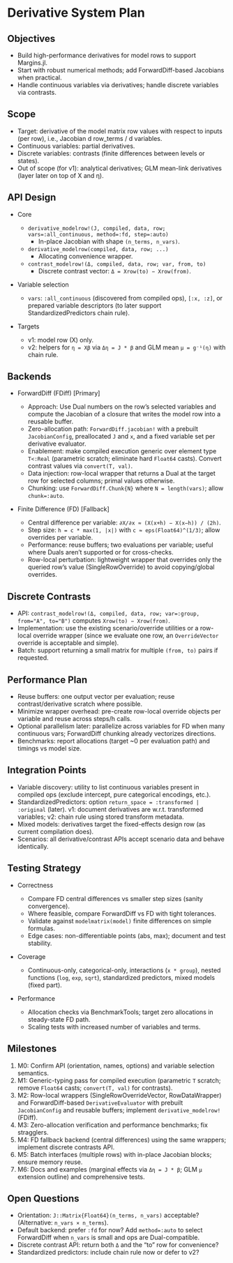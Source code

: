 # Derivative System Plan

## Objectives

- Build high-performance derivatives for model rows to support Margins.jl.
- Start with robust numerical methods; add ForwardDiff-based Jacobians when practical.
- Handle continuous variables via derivatives; handle discrete variables via contrasts.

## Scope

- Target: derivative of the model matrix row values with respect to inputs (per row), i.e., Jacobian d row_terms / d variables.
- Continuous variables: partial derivatives.
- Discrete variables: contrasts (finite differences between levels or states).
- Out of scope (for v1): analytical derivatives; GLM mean-link derivatives (layer later on top of X and η).

## API Design

- Core
  - `derivative_modelrow!(J, compiled, data, row; vars=:all_continuous, method=:fd, step=:auto)`
    - In-place Jacobian with shape `(n_terms, n_vars)`.
  - `derivative_modelrow(compiled, data, row; ...)`
    - Allocating convenience wrapper.
  - `contrast_modelrow!(Δ, compiled, data, row; var, from, to)`
    - Discrete contrast vector: `Δ = Xrow(to) − Xrow(from)`.

- Variable selection
  - `vars`: `:all_continuous` (discovered from compiled ops), `[:x, :z]`, or prepared variable descriptors (to later support StandardizedPredictors chain rule).

- Targets
  - v1: model row (X) only.
  - v2: helpers for `η = Xβ` via `Δη = J * β` and GLM mean `μ = g⁻¹(η)` with chain rule.

## Backends

- ForwardDiff (FDiff) [Primary]
  - Approach: Use Dual numbers on the row’s selected variables and compute the Jacobian of a closure that writes the model row into a reusable buffer.
  - Zero-allocation path: `ForwardDiff.jacobian!` with a prebuilt `JacobianConfig`, preallocated `J` and `x`, and a fixed variable set per derivative evaluator.
  - Enablement: make compiled execution generic over element type `T<:Real` (parametric scratch; eliminate hard `Float64` casts). Convert contrast values via `convert(T, val)`.
  - Data injection: row-local wrapper that returns a Dual at the target row for selected columns; primal values otherwise.
  - Chunking: use `ForwardDiff.Chunk{N}` where `N = length(vars)`; allow `chunk=:auto`.

- Finite Difference (FD) [Fallback]
  - Central difference per variable: `∂X/∂x ≈ (X(x+h) − X(x−h)) / (2h)`.
  - Step size: `h = c * max(1, |x|)` with `c ≈ eps(Float64)^(1/3)`; allow overrides per variable.
  - Performance: reuse buffers; two evaluations per variable; useful where Duals aren’t supported or for cross-checks.
  - Row-local perturbation: lightweight wrapper that overrides only the queried row’s value (SingleRowOverride) to avoid copying/global overrides.

## Discrete Contrasts

- API: `contrast_modelrow!(Δ, compiled, data, row; var=:group, from="A", to="B")` computes `Xrow(to) − Xrow(from)`.
- Implementation: use the existing scenario/override utilities or a row-local override wrapper (since we evaluate one row, an `OverrideVector` override is acceptable and simple).
- Batch: support returning a small matrix for multiple `(from, to)` pairs if requested.

## Performance Plan

- Reuse buffers: one output vector per evaluation; reuse contrast/derivative scratch where possible.
- Minimize wrapper overhead: pre-create row-local override objects per variable and reuse across steps/h calls.
- Optional parallelism later: parallelize across variables for FD when many continuous vars; ForwardDiff chunking already vectorizes directions.
- Benchmarks: report allocations (target ~0 per evaluation path) and timings vs model size.

## Integration Points

- Variable discovery: utility to list continuous variables present in compiled ops (exclude intercept, pure categorical encodings, etc.).
- StandardizedPredictors: option `return_space = :transformed | :original` (later). v1: document derivatives are w.r.t. transformed variables; v2: chain rule using stored transform metadata.
- Mixed models: derivatives target the fixed-effects design row (as current compilation does).
- Scenarios: all derivative/contrast APIs accept scenario data and behave identically.

## Testing Strategy

- Correctness
  - Compare FD central differences vs smaller step sizes (sanity convergence).
  - Where feasible, compare ForwardDiff vs FD with tight tolerances.
  - Validate against `modelmatrix(model)` finite differences on simple formulas.
  - Edge cases: non-differentiable points (abs, max); document and test stability.

- Coverage
  - Continuous-only, categorical-only, interactions (`x * group`), nested functions (`log`, `exp`, `sqrt`), standardized predictors, mixed models (fixed part).

- Performance
  - Allocation checks via BenchmarkTools; target zero allocations in steady-state FD path.
  - Scaling tests with increased number of variables and terms.

## Milestones

1. M0: Confirm API (orientation, names, options) and variable selection semantics.
2. M1: Generic-typing pass for compiled execution (parametric `T` scratch; remove `Float64` casts; `convert(T, val)` for contrasts).
3. M2: Row-local wrappers (SingleRowOverrideVector, RowDataWrapper) and ForwardDiff-based `DerivativeEvaluator` with prebuilt `JacobianConfig` and reusable buffers; implement `derivative_modelrow!` (FDiff).
4. M3: Zero-allocation verification and performance benchmarks; fix stragglers.
5. M4: FD fallback backend (central differences) using the same wrappers; implement discrete contrasts API.
6. M5: Batch interfaces (multiple rows) with in-place Jacobian blocks; ensure memory reuse.
7. M6: Docs and examples (marginal effects via `Δη = J * β`; GLM `μ` extension outline) and comprehensive tests.

## Open Questions

- Orientation: `J::Matrix{Float64}(n_terms, n_vars)` acceptable? (Alternative: `n_vars × n_terms`).
- Default backend: prefer `:fd` for now? Add `method=:auto` to select ForwardDiff when `n_vars` is small and ops are Dual-compatible.
- Discrete contrast API: return both `Δ` and the “to” row for convenience?
- Standardized predictors: include chain rule now or defer to v2?

